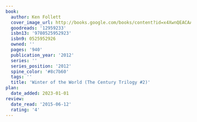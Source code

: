 ```yaml
---
book:
  author: Ken Follett
  cover_image_url: http://books.google.com/books/content?id=x4XwnQEACAAJ&printsec=frontcover&img=1&zoom=1&source=gbs_api
  goodreads: '12959233'
  isbn13: '9780525952923'
  isbn9: 0525952926
  owned: ''
  pages: '940'
  publication_year: '2012'
  series: ''
  series_position: '2012'
  spine_color: '#8c7b60'
  tags: ''
  title: 'Winter of the World (The Century Trilogy #2)'
plan:
  date_added: 2023-01-01
review:
  date_read: '2015-06-12'
  rating: '4'
---
```

